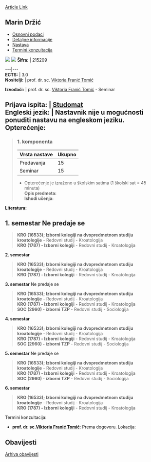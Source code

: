 [Article Link](https://www.fhs.hr/predmet/mardrz_a)

## Marin Držić
  * [Osnovni podaci](https://www.fhs.hr/predmet/mardrz_a#v1id-904837_322729_1_0 "Osnovni podaci")
  * [Detaljne informacije](https://www.fhs.hr/predmet/mardrz_a#v1id-904837_322729_1_1 "Detaljne informacije")
  * [Nastava](https://www.fhs.hr/predmet/mardrz_a#v1id-904837_322729_1_2 "Nastava")
  * [Termini konzultacija](https://www.fhs.hr/predmet/mardrz_a#v1id-904837_322729_1_3 "Termini konzultacija")


[![](https://www.fhs.hr/img/flags/gif/hr.gif)](https://www.fhs.hr/predmet/mardrz_a) [![](https://www.fhs.hr/img/flags/gif/gb.gif)](https://www.fhs.hr/en/course/mardrz_a)
**Šifra:** |  215209  
  
---|---  
**ECTS:** |  3.0   
**Nositelji:** |  prof. dr. sc. [Viktoria Franić Tomić](https://www.fhs.hr/djelatnik/viktoria.franic_tomic)   
  
**Izvođači:** |  prof. dr. sc. [Viktoria Franić Tomić](https://www.fhs.hr/djelatnik/viktoria.franic_tomic) - Seminar  
  
**Prijava ispita:** |  [Studomat](http://www.isvu.hr/studomat)  
**Engleski jezik:** |  Nastavnik nije u mogućnosti ponuditi nastavu na engleskom jeziku.   
**Opterećenje:**  
---  
> ### 1. komponenta
> | Vrsta nastave | Ukupno  
> ---|---  
> Predavanja | 15  
> Seminar | 15  
> * Opterećenje je izraženo u školskim satima (1 školski sat = 45 minuta)   
**Opis predmeta:**  
> **Ishodi učenja:**  

  
**Literatura:**  

  
**1. semestar** Ne predaje se  
---  
> **KRO (16533); Izborni kolegiji na dvopredmetnom studiju kroatologije** - Redovni studij - Kroatologija  
>  **KRO (1787) - Izborni kolegiji** - Redovni studij - Kroatologija  
>   
  
**2. semestar**  
> **KRO (16533); Izborni kolegiji na dvopredmetnom studiju kroatologije** - Redovni studij - Kroatologija  
>  **KRO (1787) - Izborni kolegiji** - Redovni studij - Kroatologija  
>   
  
**3. semestar** Ne predaje se  
> **KRO (16533); Izborni kolegiji na dvopredmetnom studiju kroatologije** - Redovni studij - Kroatologija  
>  **KRO (1787) - Izborni kolegiji** - Redovni studij - Kroatologija  
>  **SOC (2960) - izborni TZP** - Redovni studij - Sociologija  
>   
  
**4. semestar**  
> **KRO (16533); Izborni kolegiji na dvopredmetnom studiju kroatologije** - Redovni studij - Kroatologija  
>  **KRO (1787) - Izborni kolegiji** - Redovni studij - Kroatologija  
>  **SOC (2960) - izborni TZP** - Redovni studij - Sociologija  
>   
  
**5. semestar** Ne predaje se  
> **KRO (16533); Izborni kolegiji na dvopredmetnom studiju kroatologije** - Redovni studij - Kroatologija  
>  **KRO (1787) - Izborni kolegiji** - Redovni studij - Kroatologija  
>  **SOC (2960) - izborni TZP** - Redovni studij - Sociologija  
>   
  
**6. semestar**  
> **KRO (16533); Izborni kolegiji na dvopredmetnom studiju kroatologije** - Redovni studij - Kroatologija  
>  **KRO (1787) - Izborni kolegiji** - Redovni studij - Kroatologija  
>   
Termini konzultacija: 
  * **prof. dr. sc.[Viktoria Franić Tomić](https://www.fhs.hr/djelatnik/viktoria.franic_tomic)**: 
Prema dogovoru.
Lokacija: 


## Obavijesti
[Arhiva obavijesti](https://www.fhs.hr/predmet/mardrz_a?@=21cgy#news_119564 "Arhiva obavijesti")
